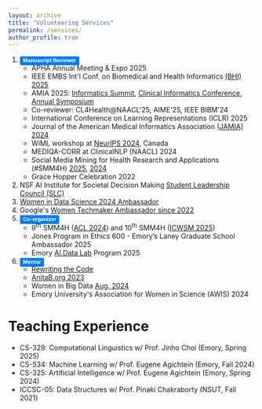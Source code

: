 ```yaml
---
layout: archive
title: "Volunteering Services"
permalink: /services/
author_profile: true
---
```


1. <span class="label label-success" style="background-color: #007bff; display: inline; padding: .2em .6em .3em; font-size: 75%; font-weight: bold; line-height: 1; color: #ffffff; text-align: center; white-space: nowrap; vertical-align: baseline; border-radius: .25em;">Manuscript Reviewer</span>
   * APHA Annual Meeting & Expo 2025
   * IEEE EMBS Int'l Conf. on Biomedical and Health Informatics <a href="files/2025_IEEE EMBS.pdf" target="_blank">(BHI) 2025</a>
   * AMIA 2025: <a href="/images/2025_AMIA_Informatics_summit_reviewer_ack.png" target="_blank">Informatics Summit</a>, <a href="/images/2025_AMIA_reviewer_ack.png" target="_blank">Clinical Informatics Conference</a>, <a href="/images/2025_AMIA_Annual_Symposium_reviewer_ack.png" target="_blank">Annual Symposium</a>
   * Co-reviewer: CL4Health@NAACL'25, AIME'25, IEEE BIBM'24
   * International Conference on Learning Representations (ICLR) 2025
   * Journal of the American Medical Informatics Association <a href="https://fdslive.oup.com/www.oup.com/academic/pdf/reviewer-certificate/jamia-12481742867999068944_cert.pdf" target="_blank">(JAMIA) 2024</a>
   * WiML workshop at <a href="https://sites.google.com/wimlworkshop.org/wiml-2024/program?authuser=0#h.1dzx6aq157xv" target="_blank">NeurIPS 2024</a>, Canada
   * MEDIQA-CORR at ClinicalNLP (NAACL) 2024
   * Social Media Mining for Health Research and Applications (#SMM4H) <a href="https://workshop-proceedings.icwsm.org/pdf/2025_55.pdf" target="_blank">2025</a>, <a href="https://aclanthology.org/2024.smm4h-1.40/" target="_blank">2024</a>
   * Grace Hopper Celebration 2022
2. NSF AI Institute for Societal Decision Making <a href="https://www.cmu.edu/ai-sdm/students/index.html" target="_blank">Student Leadership Council (SLC)</a>
3. <a href="https://www.widsworldwide.org/get-inspired/blog/people/swati-rajwal/" target="_blank">Women in Data Science 2024 Ambassador</a>
4. Google's <a href="https://g.dev/swatirajwal" target="_blank">Women Techmaker Ambassador since 2022</a>
5. <span class="label label-success" style="background-color: #007bff; display: inline; padding: .2em .6em .3em; font-size: 75%; font-weight: bold; line-height: 1; color: #ffffff; text-align: center; white-space: nowrap; vertical-align: baseline; border-radius: .25em;">Co-organizer</span>
    * 9<sup>th</sup> SMM4H (<a href="https://aclanthology.org/2024.smm4h-1.40/" target="_blank">ACL 2024</a>) and 10<sup>th</sup> SMM4H (<a href="https://healthlanguageprocessing.org/smm4h-2025/" target="_blank">ICWSM 2025</a>)
    * Jones Program in Ethics 600 - Emory’s Laney Graduate School Ambassador 2025
    * Emory <a href="https://www.linkedin.com/posts/swatirajwal_ailearning-aieducation-experientiallearning-activity-7323115649629646848-M3i2?utm_source=social_share_send&utm_medium=member_desktop_web&rcm=ACoAAB_7APYBDiyZ809OFpQLKOgHHMkaMqYeZa8" target="_blank">AI.Data Lab</a> Program 2025
6. <span class="label label-success" style="background-color: #007bff; display: inline; padding: .2em .6em .3em; font-size: 75%; font-weight: bold; line-height: 1; color: #ffffff; text-align: center; white-space: nowrap; vertical-align: baseline; border-radius: .25em;">Mentor</span>
    * <a href="https://rewritingthecode.org/member-story/meet-swati/" target="_blank">Rewriting the Code</a>
    * <a href="https://x.com/SwatiRajwal/status/1751056567510691906" target="_blank">AnitaB.org 2023</a>
    * Women in Big Data <a href="https://swati-rajwal.github.io/files/2024_WiBD_August_Mentorship.pdf" target="_blank">Aug. 2024</a>
    * Emory University's Association for Women in Science (AWIS) 2024

# Teaching Experience
* CS-329: Computational Linguistics w/ Prof. Jinho Choi (Emory, Spring 2025)
* CS-534: Machine Learning w/ Prof. Eugene Agichtein (Emory, Fall 2024)
* CS-325: Artificial Intelligence w/ Prof. Eugene Agichtein (Emory, Spring 2024)
* ICCSC-05: Data Structures w/ Prof. Pinaki Chakraborty (NSUT, Fall 2021)
